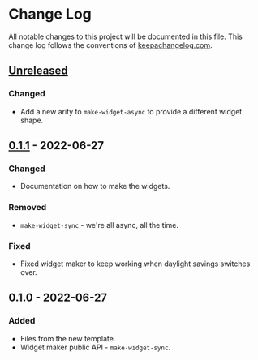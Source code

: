 # Change Log
All notable changes to this project will be documented in this file. This change log follows the conventions of [keepachangelog.com](http://keepachangelog.com/).

## [Unreleased]
### Changed
- Add a new arity to `make-widget-async` to provide a different widget shape.

## [0.1.1] - 2022-06-27
### Changed
- Documentation on how to make the widgets.

### Removed
- `make-widget-sync` - we're all async, all the time.

### Fixed
- Fixed widget maker to keep working when daylight savings switches over.

## 0.1.0 - 2022-06-27
### Added
- Files from the new template.
- Widget maker public API - `make-widget-sync`.

[Unreleased]: https://sourcehost.site/your-name/stonks/compare/0.1.1...HEAD
[0.1.1]: https://sourcehost.site/your-name/stonks/compare/0.1.0...0.1.1
